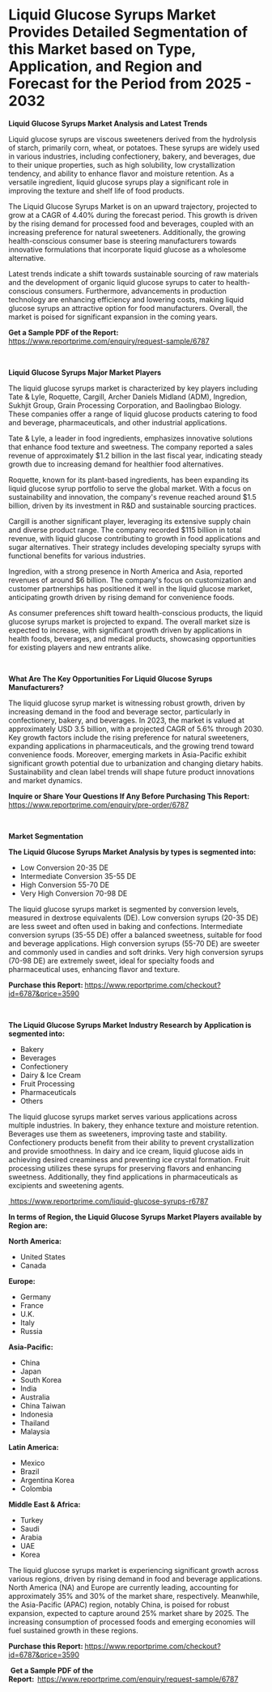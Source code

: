 <p><h1>Liquid Glucose Syrups Market Provides Detailed Segmentation of this Market based on Type, Application, and Region and Forecast for the Period from 2025 - 2032</h1></p><p><strong>Liquid Glucose Syrups Market Analysis and Latest Trends</strong></p>
<p><p>Liquid glucose syrups are viscous sweeteners derived from the hydrolysis of starch, primarily corn, wheat, or potatoes. These syrups are widely used in various industries, including confectionery, bakery, and beverages, due to their unique properties, such as high solubility, low crystallization tendency, and ability to enhance flavor and moisture retention. As a versatile ingredient, liquid glucose syrups play a significant role in improving the texture and shelf life of food products.</p><p>The Liquid Glucose Syrups Market is on an upward trajectory, projected to grow at a CAGR of 4.40% during the forecast period. This growth is driven by the rising demand for processed food and beverages, coupled with an increasing preference for natural sweeteners. Additionally, the growing health-conscious consumer base is steering manufacturers towards innovative formulations that incorporate liquid glucose as a wholesome alternative.</p><p>Latest trends indicate a shift towards sustainable sourcing of raw materials and the development of organic liquid glucose syrups to cater to health-conscious consumers. Furthermore, advancements in production technology are enhancing efficiency and lowering costs, making liquid glucose syrups an attractive option for food manufacturers. Overall, the market is poised for significant expansion in the coming years.</p></p>
<p><strong>Get a Sample PDF of the Report:&nbsp;</strong> <a href="https://www.reportprime.com/enquiry/request-sample/6787?utm_campaign=4465&utm_medium=2&utm_source=Github&utm_content=ia&utm_term=16052025&utm_id=liquid-glucose-syrups">https://www.reportprime.com/enquiry/request-sample/6787</a></p>
<p>&nbsp;</p>
<p><strong>Liquid Glucose Syrups Major Market Players</strong></p>
<p><p>The liquid glucose syrups market is characterized by key players including Tate & Lyle, Roquette, Cargill, Archer Daniels Midland (ADM), Ingredion, Sukhjit Group, Grain Processing Corporation, and Baolingbao Biology. These companies offer a range of liquid glucose products catering to food and beverage, pharmaceuticals, and other industrial applications.</p><p>Tate & Lyle, a leader in food ingredients, emphasizes innovative solutions that enhance food texture and sweetness. The company reported a sales revenue of approximately $1.2 billion in the last fiscal year, indicating steady growth due to increasing demand for healthier food alternatives.</p><p>Roquette, known for its plant-based ingredients, has been expanding its liquid glucose syrup portfolio to serve the global market. With a focus on sustainability and innovation, the company's revenue reached around $1.5 billion, driven by its investment in R&D and sustainable sourcing practices.</p><p>Cargill is another significant player, leveraging its extensive supply chain and diverse product range. The company recorded $115 billion in total revenue, with liquid glucose contributing to growth in food applications and sugar alternatives. Their strategy includes developing specialty syrups with functional benefits for various industries.</p><p>Ingredion, with a strong presence in North America and Asia, reported revenues of around $6 billion. The company's focus on customization and customer partnerships has positioned it well in the liquid glucose market, anticipating growth driven by rising demand for convenience foods.</p><p>As consumer preferences shift toward health-conscious products, the liquid glucose syrups market is projected to expand. The overall market size is expected to increase, with significant growth driven by applications in health foods, beverages, and medical products, showcasing opportunities for existing players and new entrants alike.</p></p>
<p>&nbsp;</p>
<p><strong>What Are The Key Opportunities For Liquid Glucose Syrups Manufacturers?</strong></p>
<p><p>The liquid glucose syrup market is witnessing robust growth, driven by increasing demand in the food and beverage sector, particularly in confectionery, bakery, and beverages. In 2023, the market is valued at approximately USD 3.5 billion, with a projected CAGR of 5.6% through 2030. Key growth factors include the rising preference for natural sweeteners, expanding applications in pharmaceuticals, and the growing trend toward convenience foods. Moreover, emerging markets in Asia-Pacific exhibit significant growth potential due to urbanization and changing dietary habits. Sustainability and clean label trends will shape future product innovations and market dynamics.</p></p>
<p><strong>Inquire or Share Your Questions If Any Before Purchasing This Report:</strong> <a href="https://www.reportprime.com/enquiry/pre-order/6787?utm_campaign=4465&utm_medium=2&utm_source=Github&utm_content=ia&utm_term=16052025&utm_id=liquid-glucose-syrups">https://www.reportprime.com/enquiry/pre-order/6787</a></p>
<p>&nbsp;</p>
<p><strong>Market Segmentation</strong></p>
<p><strong>The Liquid Glucose Syrups Market Analysis by types is segmented into:</strong></p>
<p><ul><li>Low Conversion 20-35 DE</li><li>Intermediate Conversion 35-55 DE</li><li>High Conversion 55-70 DE</li><li>Very High Conversion 70-98 DE</li></ul></p>
<p><p>The liquid glucose syrups market is segmented by conversion levels, measured in dextrose equivalents (DE). Low conversion syrups (20-35 DE) are less sweet and often used in baking and confections. Intermediate conversion syrups (35-55 DE) offer a balanced sweetness, suitable for food and beverage applications. High conversion syrups (55-70 DE) are sweeter and commonly used in candies and soft drinks. Very high conversion syrups (70-98 DE) are extremely sweet, ideal for specialty foods and pharmaceutical uses, enhancing flavor and texture.</p></p>
<p><strong>Purchase this Report:&nbsp;</strong><a href="https://www.reportprime.com/checkout?id=6787&price=3590&utm_campaign=4465&utm_medium=2&utm_source=Github&utm_content=ia&utm_term=16052025&utm_id=liquid-glucose-syrups">https://www.reportprime.com/checkout?id=6787&price=3590</a></p>
<p>&nbsp;</p>
<p><strong>The Liquid Glucose Syrups Market Industry Research by Application is segmented into:</strong></p>
<p><ul><li>Bakery</li><li>Beverages</li><li>Confectionery</li><li>Dairy & Ice Cream</li><li>Fruit Processing</li><li>Pharmaceuticals</li><li>Others</li></ul></p>
<p><p>The liquid glucose syrups market serves various applications across multiple industries. In bakery, they enhance texture and moisture retention. Beverages use them as sweeteners, improving taste and stability. Confectionery products benefit from their ability to prevent crystallization and provide smoothness. In dairy and ice cream, liquid glucose aids in achieving desired creaminess and preventing ice crystal formation. Fruit processing utilizes these syrups for preserving flavors and enhancing sweetness. Additionally, they find applications in pharmaceuticals as excipients and sweetening agents.</p></p>
<p><a href="https://www.reportprime.com/liquid-glucose-syrups-r6787?utm_campaign=4465&utm_medium=2&utm_source=Github&utm_content=ia&utm_term=16052025&utm_id=liquid-glucose-syrups">&nbsp;https://www.reportprime.com/liquid-glucose-syrups-r6787</a></p>
<p><strong>In terms of Region, the Liquid Glucose Syrups Market Players available by Region are:</strong></p>
<p>
    <p> <strong> North America: </strong>
        <ul>
            <li>United States</li>
            <li>Canada</li>
        </ul>
        </p> 
    <p> <strong> Europe: </strong>
        <ul>
            <li>Germany</li>
            <li>France</li>
            <li>U.K.</li>
            <li>Italy</li>
            <li>Russia</li>
        </ul>
        </p> 
    <p> <strong> Asia-Pacific: </strong>
        <ul>
            <li>China</li>
            <li>Japan</li>
            <li>South Korea</li>
            <li>India</li>
            <li>Australia</li>
            <li>China Taiwan</li>
            <li>Indonesia</li>
            <li>Thailand</li>
            <li>Malaysia</li>
        </ul>
        </p> 
    <p> <strong> Latin America: </strong>
        <ul>
            <li>Mexico</li>
            <li>Brazil</li>
            <li>Argentina Korea</li>
            <li>Colombia</li>
        </ul>
        </p> 
    <p> <strong> Middle East & Africa: </strong>
        <ul>
            <li>Turkey</li>
            <li>Saudi</li>
            <li>Arabia</li>
            <li>UAE</li>
            <li>Korea</li>
        </ul>
    </p>
    </p>
<p><p>The liquid glucose syrups market is experiencing significant growth across various regions, driven by rising demand in food and beverage applications. North America (NA) and Europe are currently leading, accounting for approximately 35% and 30% of the market share, respectively. Meanwhile, the Asia-Pacific (APAC) region, notably China, is poised for robust expansion, expected to capture around 25% market share by 2025. The increasing consumption of processed foods and emerging economies will fuel sustained growth in these regions.</p></p>
<p><strong>Purchase this Report: </strong><a href="https://www.reportprime.com/checkout?id=6787&price=3590&utm_campaign=4465&utm_medium=2&utm_source=Github&utm_content=ia&utm_term=16052025&utm_id=liquid-glucose-syrups">https://www.reportprime.com/checkout?id=6787&price=3590</a></p>
<p>&nbsp;<strong>Get a Sample PDF of the Report:&nbsp;&nbsp;</strong><a href="https://www.reportprime.com/enquiry/request-sample/6787?utm_campaign=4465&utm_medium=2&utm_source=Github&utm_content=ia&utm_term=16052025&utm_id=liquid-glucose-syrups">https://www.reportprime.com/enquiry/request-sample/6787</a></p>
<p><strong></strong></p>
<p><p></p><p></p><p></p></p>